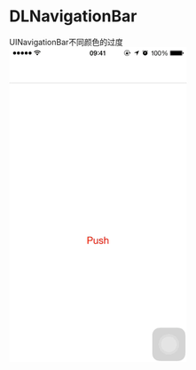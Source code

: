 # DLNavigationBar
UINavigationBar不同颜色的过度<br>
![](https://github.com/Liqiankun/DLNavigationBar/raw/master/DLNavigationBar.gif)
